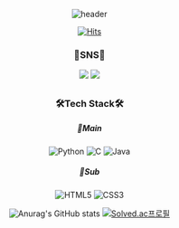 <div align="center">
  
  ![header](https://capsule-render.vercel.app/api?type=waving&color=timeAuto&height=300&section=header&text=Se%20Jun&fontSize=90)
  
  [![Hits](https://hits.seeyoufarm.com/api/count/incr/badge.svg?url=https%3A%2F%2Fgithub.com%2FWaRoong2&count_bg=%2327364B&title_bg=%235F7D82&icon=&icon_color=%23FFFFFF&title=hits&edge_flat=false)]([https://hits.seeyoufarm.com](https://github.com/WaRoong2))
  
  ### 🐾SNS🐾
  <a href="https://www.instagram.com/unc._.3s/?hl=ko" target="_blank"><img src="https://img.shields.io/badge/unc._.3s-E4405F?style=for-the-badge&logo=instagram&logoColor=white"/></a>
  <a href="https://blog.naver.com/waroong2" target="_blank"><img src="https://img.shields.io/badge/Blog-03C75A?style=for-the-badge&logo=naver&logoColor=white"/></a>
  
  ##
  ### 🛠Tech Stack🛠
  ##### 🍖Main
  ![Python](https://img.shields.io/badge/python-3670A0?style=for-the-badge&logo=python&logoColor=ffdd54)
  ![C](https://img.shields.io/badge/c-%2300599C.svg?style=for-the-badge&logo=c&logoColor=white)
  ![Java](https://img.shields.io/badge/java-%23ED8B00.svg?style=for-the-badge&logo=java&logoColor=white)
  ##### 🍑Sub
  ![HTML5](https://img.shields.io/badge/html5-%23E34F26.svg?style=for-the-badge&logo=html5&logoColor=white)
  ![CSS3](https://img.shields.io/badge/css3-%231572B6.svg?style=for-the-badge&logo=css3&logoColor=white)
  
  ![Anurag's GitHub stats](https://github-readme-stats.vercel.app/api?username=WaRoong2&show_icons=true&theme=transparent)
  [![Solved.ac프로필](http://mazassumnida.wtf/api/v2/generate_badge?boj=lsj1137)](https://solved.ac/lsj1137)
  
</div>

  
<!--
**WaRoong2/WaRoong2** is a ✨ _special_ ✨ repository because its `README.md` (this file) appears on your GitHub profile.

Here are some ideas to get you started:

- 🔭 I’m currently working on ...
- 🌱 I’m currently learning ...
- 👯 I’m looking to collaborate on ...
- 🤔 I’m looking for help with ...
- 💬 Ask me about ...
- 📫 How to reach me: ...
- 😄 Pronouns: ...
- ⚡ Fun fact: ...
-->
